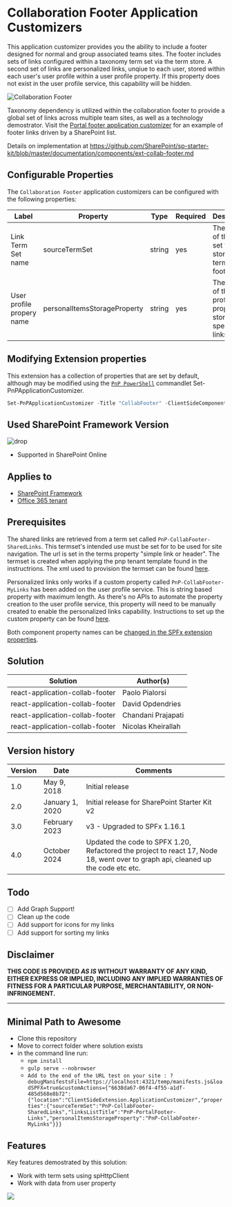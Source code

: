 # Collaboration Footer Application Customizers

This application customizer provides you the ability to include a footer designed for normal and group associated teams sites. The footer includes sets of links configured within a taxonomy term set via the term store. A second set of links are personalized links, unqiue to each user, stored within each user's user profile within a user profile property. If this property does not exist in the user profile service, this capability will be hidden. 

![Collaboration Footer](../../assets/images/components/ext-collab-footer.gif)

Taxonomy dependency is utilized within the collaboration footer to provide a global set of links across multiple team sites, as well as a technology demostrator. Visit the [Portal footer application customizer](../react-application-portal-footer/) for an example of footer links driven by a SharePoint list.

Details on implementation at https://github.com/SharePoint/sp-starter-kit/blob/master/documentation/components/ext-collab-footer.md

## Configurable Properties

The `Collaboration Footer` application customizers can be configured with the following properties:

| Label | Property | Type | Required | Description |
| ---- | ---- | ---- | ---- | ---- |
| Link Term Set name | sourceTermSet | string | yes | The name of the term set that stores link terms for footer |
| User profile propery name | personalItemsStorageProperty | string | yes | The name of the user profile property to store user specific links |

## Modifying Extension properties

This extension has a collection of properties that are set by default, although may be modified using the [`PnP PowerShell`](https://github.com/pnp/powershell) commandlet Set-PnPApplicationCustomizer.

```powershell
Set-PnPApplicationCustomizer -Title "CollabFooter" -ClientSideComponentId 6638da67-06f4-4f55-a1df-485d568e8b72 -ClientSideComponentProperties "{`"sourceTermSet`":`"PnP-CollabFooter-SharedLinks`",`"personalItemsStorageProperty`":`"PnP-CollabFooter-MyLinks`"}"
```

## Used SharePoint Framework Version

![drop](https://img.shields.io/badge/version-1.16.1-green.svg)

* Supported in SharePoint Online

## Applies to

* [SharePoint Framework](https://learn.microsoft.com/en-us/sharepoint/dev/spfx/sharepoint-framework-overview)
* [Office 365 tenant](https://learn.microsoft.com/en-us/sharepoint/dev/spfx/set-up-your-development-environment)

## Prerequisites

The shared links are retrieved from a term set called `PnP-CollabFooter-SharedLinks`. This termset's intended use must be set for to be used for site navigation. The url is set in the terms property "simple link or header". The termset is created when applying the pnp tenant template found in the instructrions. The xml used to provision the termset can be found [here](../../provisioning/starterkit.xml).

Personalized links only works if a custom property called `PnP-CollabFooter-MyLinks` has been added on the user profile service. This is string based property with maximum length. As there's no APIs to automate the property creation to the user profile service, this property will need to be manually created to enable the personalized links capability. Instructions to set up the custom property can be found [here](../../documentation/tenant-settings.md#create-a-custom-property-in-the-user-profile-service).

Both component property names can be [changed in the SPFx extension properties](#modifying-extension-properties). 

## Solution

Solution|Author(s)
--------|---------
react-application-collab-footer | Paolo Pialorsi
react-application-collab-footer | David Opdendries
react-application-collab-footer | Chandani Prajapati
react-application-collab-footer | Nicolas Kheirallah

## Version history

Version|Date|Comments
-------|----|--------
1.0|May 9, 2018|Initial release
2.0|January 1, 2020|Initial release for SharePoint Starter Kit v2
3.0|February 2023|v3 - Upgraded to SPFx 1.16.1
4.0|October 2024 | Updated the code to SPFX 1.20, Refactored the project to react 17, Node 18, went over to graph api, cleaned up the code etc etc.



## Todo 
- [ ] Add Graph Support!
- [ ] Clean up the code
- [ ] Add support for icons for my links
- [ ] Add support for sorting my links

## Disclaimer

**THIS CODE IS PROVIDED *AS IS* WITHOUT WARRANTY OF ANY KIND, EITHER EXPRESS OR IMPLIED, INCLUDING ANY IMPLIED WARRANTIES OF FITNESS FOR A PARTICULAR PURPOSE, MERCHANTABILITY, OR NON-INFRINGEMENT.**

---

## Minimal Path to Awesome

* Clone this repository
* Move to correct folder where solution exists
* in the command line run:
  * `npm install`
  * `gulp serve --nobrowser`
  * `Add to the end of the URL test on your site : ?debugManifestsFile=https://localhost:4321/temp/manifests.js&loadSPFX=true&customActions={"6638da67-06f4-4f55-a1df-485d568e8b72":{"location":"ClientSideExtension.ApplicationCustomizer","properties":{"sourceTermSet":"PnP-CollabFooter-SharedLinks","linksListTitle":"PnP-PortalFooter-Links","personalItemsStorageProperty":"PnP-CollabFooter-MyLinks"}}}`


## Features

Key features demostrated by this solution:

* Work with term sets using spHttpClient
* Work with data from user property

<img src="https://telemetry.sharepointpnp.com/sp-starter-kit/source/react-application-collab-footer" />
